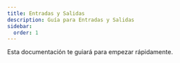 ```yaml
---
title: Entradas y Salidas
description: Guía para Entradas y Salidas
sidebar:
  order: 1
---
```

Esta documentación te guiará para empezar rápidamente.
